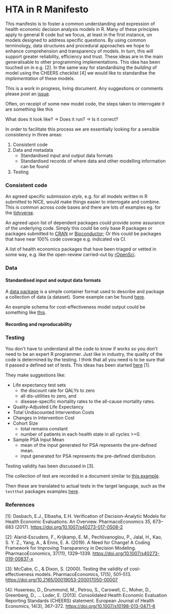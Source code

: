 # HTA in R Manifesto

This manifesto is to foster a common understanding and expression of health economic decision analysis models in R.
Many of these principles apply to general R code but we focus, at least in the first instance, on models designed to address specific questions.
By using common terminology, data structures and procedural approaches we hope to enhance comprehension and transparency of models.
In turn, this will support greater reliability, efficiency and trust.
These ideas are in the main generalisable to other programming implementations.
This idea has been touched on in e.g. [2].
In the same way for standardising the _building_ of model using the CHEERS checklist [4] we would like to standardise the _implementation_ of these models.


This is a work in progress, living document. Any suggestions or comments please post an [issue](https://github.com/StatisticsHealthEconomics/HTAinRmanifesto/issues).

Often, on receipt of some new model code, the steps taken to interrogate it are something like this

What does it look like? -> Does it run? -> Is it correct?

In order to facilitate this process we are essentially looking for a sensible consistency in three areas:

1. Consistent code 
2. Data and metadata
   * Standardised input and output data formats
   * Standardised records of where data and other modelling information can be found
4. Testing


### Consistent code

An agreed specific submission _style_, e.g. for all models written in R submitted to NICE, would make things easier to interrogate and combine.
This is common across code bases and there are lots of examples eg. for the [tidyverse](https://style.tidyverse.org/).

An agreed upon list of dependent packages could provide some assurance of the underlying code. Simply this could be only base R packages or packages submitted to [CRAN](https://cran.r-project.org/) or [Bioconductor](https://www.bioconductor.org/);
Or this could be packages that have near 100% code coverage e.g. indicated via CI.

A list of health economics packages that have been triaged or vetted in some way, e.g. like the open-review carried-out by [rOpenSci](https://github.com/ropensci/software-review).


### Data
#### Standardised input and output data formats

A [data package](https://specs.frictionlessdata.io/#overview) is a simple container format used to describe and package a collection of data (a dataset).
Some example can be found [here](https://github.com/datasets).

An example schema for cost-effectiveness model output could be something like [this](https://github.com/StatisticsHealthEconomics/HTAinRmanifesto/blob/main/ce_output_data_schema/ce_output_data_schema_draft.txt).

#### Recording and reproducability

### Testing

You don't have to understand all the code to know if works so you don't need to be an expert R programmer. Just like in industry, the quality of the code is determined by the testing. I think that all you need is to be sure that it passed a defined set of tests. This ideas has been started [here](https://link.springer.com/article/10.1007/s40273-017-0508-2?shared-article-renderer) [1].

They make suggestions like:

* Life expectancy test sets
  * the discount rate for QALYs to zero 
  * all dis-utilities to zero, and 
  * disease-specific mortality rates to the all-cause mortality rates.  
* Quality-Adjusted Life Expectancy  
* Total Undiscounted Intervention Costs 
* Changes in Intervention Cost   
* Cohort Size
  * total remains constant
  * number of patients in each health state in all cycles >=0.
* Sample PSA Input Mean 
  * mean of the input generated for PSA represents the pre-defined mean. 
  * input generated for PSA represents the pre-defined distribution. 

Testing validity has been discussed in [3].

The collection of test are recorded in a document similar to [this example](https://github.com/StatisticsHealthEconomics/HTAinRmanifesto/blob/main/test_case_example/test_case_example.csv).

Then these are translated to actual tests in the target language, such as the `testthat` packages examples [here](https://github.com/StatisticsHealthEconomics/HTAinRmanifesto/blob/main/test_case_example/testthat_example.R).


### References

[1]: Dasbach, E.J., Elbasha, E.H. Verification of Decision-Analytic Models for Health Economic Evaluations: An Overview. PharmacoEconomics 35, 673–683 (2017). https://doi.org/10.1007/s40273-017-0508-2

[2]: Alarid-Escudero, F., Krijkamp, E. M., Pechlivanoglou, P., Jalal, H., Kao, S. Y. Z., Yang, A., & Enns, E. A. (2019). A Need for Change! A Coding Framework for Improving Transparency in Decision Modeling. PharmacoEconomics, 37(11), 1329–1339. https://doi.org/10.1007/s40273-019-00837-x

[3]: McCabe, C., & Dixon, S. (2000). Testing the validity of cost-effectiveness models. PharmacoEconomics, 17(5), 501–513. https://doi.org/10.2165/00019053-200017050-00007

[4]: Husereau, D., Drummond, M., Petrou, S., Carswell, C., Moher, D., Greenberg, D., … Loder, E. (2013). Consolidated Health Economic Evaluation Reporting Standards (CHEERS) statement. European Journal of Health Economics, 14(3), 367–372. https://doi.org/10.1007/s10198-013-0471-6
